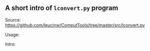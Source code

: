 ## A short intro of `lconvert.py` program
Source: https://github.com/leucinw/ComputTools/tree/master/src/lconvert.py

Usage:

Intro:

